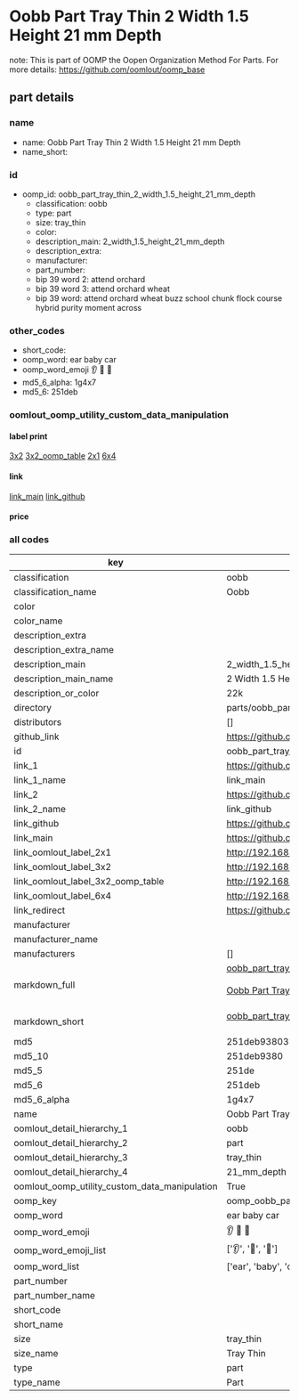 # Oobb Part Tray Thin 2 Width 1.5 Height 21 mm Depth  

note: This is part of OOMP the Oopen Organization Method For Parts. For more details: https://github.com/oomlout/oomp_base

##  part details
  







### name
* name: Oobb Part Tray Thin 2 Width 1.5 Height 21 mm Depth
* name_short: 
### id
* oomp_id: oobb_part_tray_thin_2_width_1.5_height_21_mm_depth
  * classification: oobb
  * type: part
  * size: tray_thin
  * color: 
  * description_main: 2_width_1.5_height_21_mm_depth
  * description_extra: 
  * manufacturer: 
  * part_number: 
  * bip 39 word 2: attend orchard
  * bip 39 word 3: attend orchard wheat
  * bip 39 word: attend orchard wheat buzz school chunk flock course hybrid purity moment across

### other_codes
* short_code: 
* oomp_word: ear baby car
* oomp_word_emoji :ear: :baby: :car:
* md5_6_alpha: 1g4x7
* md5_6: 251deb






### oomlout_oomp_utility_custom_data_manipulation
#### label print
[3x2](http://192.168.1.245:1112/?label=oomp%201g4x7)
[3x2_oomp_table](http://192.168.1.108:1112/?label=oomp%201g4x7)
[2x1](http://192.168.1.242:1112/?label=oomp%201g4x7)
[6x4](http://192.168.1.55:1112/?label=oomp%201g4x7)    

#### link

[link_main](https://github.com/oomlout/oomlout_oomp_version_1_messy/tree/main/parts/oobb_part_tray_thin_2_width_1.5_height_21_mm_depth) [link_github](https://github.com/oomlout/oomlout_oomp_version_1_messy/tree/main/parts/oobb_part_tray_thin_2_width_1.5_height_21_mm_depth)                             

#### price







### all codes 
| key | value |  
| --- | --- |  
| classification | oobb |  
| classification_name | Oobb |  
| color |  |  
| color_name |  |  
| description_extra |  |  
| description_extra_name |  |  
| description_main | 2_width_1.5_height_21_mm_depth |  
| description_main_name | 2 Width 1.5 Height 21 mm Depth |  
| description_or_color | 22k |  
| directory | parts/oobb_part_tray_thin_2_width_1.5_height_21_mm_depth |  
| distributors | [] |  
| github_link | https://github.com/oomlout/oomlout_oomp_part_src/tree/main/parts/oobb_part_tray_thin_2_width_1.5_height_21_mm_depth |  
| id | oobb_part_tray_thin_2_width_1.5_height_21_mm_depth |  
| link_1 | https://github.com/oomlout/oomlout_oomp_version_1_messy/tree/main/parts/oobb_part_tray_thin_2_width_1.5_height_21_mm_depth |  
| link_1_name | link_main |  
| link_2 | https://github.com/oomlout/oomlout_oomp_version_1_messy/tree/main/parts/oobb_part_tray_thin_2_width_1.5_height_21_mm_depth |  
| link_2_name | link_github |  
| link_github | https://github.com/oomlout/oomlout_oomp_version_1_messy/tree/main/parts/oobb_part_tray_thin_2_width_1.5_height_21_mm_depth |  
| link_main | https://github.com/oomlout/oomlout_oomp_version_1_messy/tree/main/parts/oobb_part_tray_thin_2_width_1.5_height_21_mm_depth |  
| link_oomlout_label_2x1 | http://192.168.1.242:1112/?label=oomp%201g4x7 |  
| link_oomlout_label_3x2 | http://192.168.1.245:1112/?label=oomp%201g4x7 |  
| link_oomlout_label_3x2_oomp_table | http://192.168.1.108:1112/?label=oomp%201g4x7 |  
| link_oomlout_label_6x4 | http://192.168.1.55:1112/?label=oomp%201g4x7 |  
| link_redirect | https://github.com/oomlout/oomlout_oomp_version_1_messy/tree/main/parts/oobb_part_tray_thin_2_width_1.5_height_21_mm_depth |  
| manufacturer |  |  
| manufacturer_name |  |  
| manufacturers | [] |  
| markdown_full | [oobb_part_tray_thin_2_width_1.5_height_21_mm_depth](none)<br>[](none)<br>[Oobb Part Tray Thin 2 Width 1.5 Height 21 Mm Depth](none)<br><br> |  
| markdown_short | [oobb_part_tray_thin_2_width_1.5_height_21_mm_depth](none)<br><br> |  
| md5 | 251deb9380314b28a2e061f9f3e70074 |  
| md5_10 | 251deb9380 |  
| md5_5 | 251de |  
| md5_6 | 251deb |  
| md5_6_alpha | 1g4x7 |  
| name | Oobb Part Tray Thin 2 Width 1.5 Height 21 mm Depth |  
| oomlout_detail_hierarchy_1 | oobb |  
| oomlout_detail_hierarchy_2 | part |  
| oomlout_detail_hierarchy_3 | tray_thin |  
| oomlout_detail_hierarchy_4 | 21_mm_depth |  
| oomlout_oomp_utility_custom_data_manipulation | True |  
| oomp_key | oomp_oobb_part_tray_thin_2_width_1.5_height_21_mm_depth |  
| oomp_word | ear baby car |  
| oomp_word_emoji | :ear: :baby: :car: |  
| oomp_word_emoji_list | [':ear:', ':baby:', ':car:'] |  
| oomp_word_list | ['ear', 'baby', 'car'] |  
| part_number |  |  
| part_number_name |  |  
| short_code |  |  
| short_name |  |  
| size | tray_thin |  
| size_name | Tray Thin |  
| type | part |  
| type_name | Part |  
